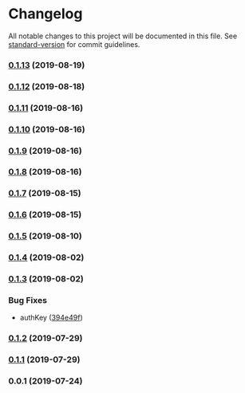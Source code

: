 # Changelog

All notable changes to this project will be documented in this file. See [standard-version](https://github.com/conventional-changelog/standard-version) for commit guidelines.

### [0.1.13](https://github.com/freedomsex/axios-rest-api/compare/v0.1.12...v0.1.13) (2019-08-19)



### [0.1.12](https://github.com/freedomsex/axios-rest-api/compare/v0.1.11...v0.1.12) (2019-08-18)



### [0.1.11](https://github.com/freedomsex/axios-rest-api/compare/v0.1.10...v0.1.11) (2019-08-16)



### [0.1.10](https://github.com/freedomsex/axios-rest-api/compare/v0.1.9...v0.1.10) (2019-08-16)



### [0.1.9](https://github.com/freedomsex/axios-rest-api/compare/v0.1.8...v0.1.9) (2019-08-16)



### [0.1.8](https://github.com/freedomsex/axios-rest-api/compare/v0.1.7...v0.1.8) (2019-08-16)



### [0.1.7](https://github.com/freedomsex/axios-rest-api/compare/v0.1.6...v0.1.7) (2019-08-15)



### [0.1.6](https://github.com/freedomsex/axios-rest-api/compare/v0.1.5...v0.1.6) (2019-08-15)



### [0.1.5](https://github.com/freedomsex/axios-rest-api/compare/v0.1.4...v0.1.5) (2019-08-10)



### [0.1.4](https://github.com/freedomsex/axios-rest-api/compare/v0.1.3...v0.1.4) (2019-08-02)



### [0.1.3](https://github.com/freedomsex/axios-rest-api/compare/v0.1.2...v0.1.3) (2019-08-02)


### Bug Fixes

* authKey ([394e49f](https://github.com/freedomsex/axios-rest-api/commit/394e49f))



### [0.1.2](https://github.com/freedomsex/axios-rest-api/compare/v0.1.1...v0.1.2) (2019-07-29)



### [0.1.1](https://github.com/freedomsex/axios-rest-api/compare/v0.0.1...v0.1.1) (2019-07-29)



### 0.0.1 (2019-07-24)
